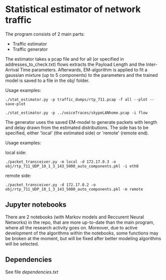 # Statistical estimator of network traffic

The program consists of 2 main parts:

- Traffic estimator
- Traffic generator

The estimator takes a pcap file and for all (or specified in addresses_to_check.txt) flows extracts the Payload Length and the Inter-Arrival Time parameters. Afterwards, EM-algorithm is applied to fit a gaussian mixture (up to 5 components) to the parameters and the trained model is saved to a file in the obj/ folder.

Usage examples:
    
    ./stat_estimator.py -p traffic_dumps/rtp_711.pcap -f all --plot --save-plot
    
    ./stat_estimator.py -p ../voiceTraces/skypeLANhome.pcap -i flow

The generator uses the saved EM-model to generate packets with length and delay drawn from the estimated distributions. The side has to be specified, either 'local' (the estimated side) or 'remote' (remote end).   

Usage examples:

local side:
    
    ./packet_transceiver.py -m local -d 172.17.0.3 -o obj/rtp_711_UDP_10_1_3_143_5000_auto_components.pkl -i eth0

remote side:
    
    ./packet_transceiver.py -d 172.17.0.2 -o obj/rtp_711_UDP_10_1_3_143_5000_auto_components.pkl -m remote

## Jupyter notebooks

There are 2 notebooks (with Markov models and Reccurent Neural Networks) in the repo, that are more up-to-date than the main program, where all the research activity goes on. Moreover, due to active development of the algorithms within the notebooks, some functions may be broken at the moment, but will be fixed after better modeling algorithms will be selected. 

## Dependencies

See file *dependencies.txt* 